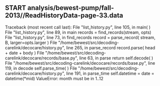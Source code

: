 ## START analysis/bewest-pump/fall-2013//ReadHistoryData-page-33.data
Traceback (most recent call last):
  File "list_history.py", line 105, in <module>
    main( )
  File "list_history.py", line 89, in main
    records = find_records(stream, opts)
  File "list_history.py", line 73, in find_records
    record = parse_record( stream, B, larger=opts.larger )
  File "/home/bewest/src/decoding-carelink/decocare/history.py", line 265, in parse_record
    record.parse( head + date + body )
  File "/home/bewest/src/decoding-carelink/decocare/records/base.py", line 63, in parse
    return self.decode( )
  File "/home/bewest/src/decoding-carelink/decocare/records/base.py", line 119, in decode
    self.parse_time( )
  File "/home/bewest/src/decoding-carelink/decocare/history.py", line 191, in parse_time
    self.datetime = date = datetime(*mid)
ValueError: month must be in 1..12
